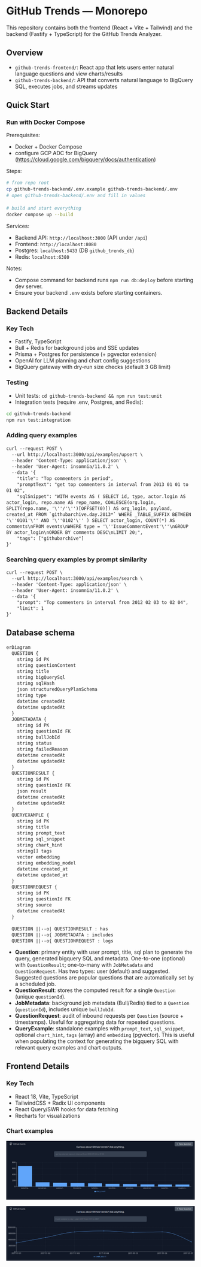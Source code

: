 # GitHub Trends — Monorepo

This repository contains both the frontend (React + Vite + Tailwind) and the backend (Fastify + TypeScript) for the GitHub Trends Analyzer.

## Overview
- `github-trends-frontend/`: React app that lets users enter natural language questions and view charts/results
- `github-trends-backend/`: API that converts natural language to BigQuery SQL, executes jobs, and streams updates

## Quick Start

### Run with Docker Compose
Prerequisites:
- Docker + Docker Compose
- configure GCP ADC for BigQuery (https://cloud.google.com/bigquery/docs/authentication)

Steps:
```bash
# from repo root
cp github-trends-backend/.env.example github-trends-backend/.env
# open github-trends-backend/.env and fill in values

# build and start everything
docker compose up --build
```
Services:
- Backend API: `http://localhost:3000` (API under `/api`)
- Frontend: `http://localhost:8080`
- Postgres: `localhost:5433` (DB `github_trends_db`)
- Redis: `localhost:6380`

Notes:
- Compose command for backend runs `npm run db:deploy` before starting dev server.
- Ensure your backend `.env` exists before starting containers.


## Backend Details

### Key Tech
- Fastify, TypeScript
- Bull + Redis for background jobs and SSE updates
- Prisma + Postgres for persistence (+ pgvector extension)
- OpenAI for LLM planning and chart config suggestions
- BigQuery gateway with dry-run size checks (default 3 GB limit)

### Testing

- Unit tests: `cd github-trends-backend && npm run test:unit`
- Integration tests (require .env, Postgres, and Redis):
```bash
cd github-trends-backend
npm run test:integration
```

### Adding query examples
```
curl --request POST \
  --url http://localhost:3000/api/examples/upsert \
  --header 'Content-Type: application/json' \
  --header 'User-Agent: insomnia/11.0.2' \
  --data '{
	"title": "Top commenters in period",
	"promptText": "get top commenters in interval from 2013 01 01 to 01 02",
	"sqlSnippet": "WITH events AS ( SELECT id, type, actor.login AS actor_login, repo.name AS repo_name, COALESCE(org.login, SPLIT(repo.name, '\''/'\'')[OFFSET(0)]) AS org_login, payload, created_at FROM `githubarchive.day.2013*` WHERE _TABLE_SUFFIX BETWEEN '\''0101'\'' AND '\''0102'\'' ) SELECT actor_login, COUNT(*) AS comments\nFROM events\nWHERE type = '\''IssueCommentEvent'\''\nGROUP BY actor_login\nORDER BY comments DESC\nLIMIT 20;",
	"tags": ["githubarchive"]
}'
```

### Searching query examples by prompt similarity
```
curl --request POST \
  --url http://localhost:3000/api/examples/search \
  --header 'Content-Type: application/json' \
  --header 'User-Agent: insomnia/11.0.2' \
  --data '{
	"prompt": "Top commenters in interval from 2012 02 03 to 02 04",
	"limit": 1
}'
``` 

## Database schema
```mermaid
erDiagram
  QUESTION {
    string id PK
    string questionContent
    string title
    string bigQuerySql
    string sqlHash
    json structuredQueryPlanSchema
    string type
    datetime createdAt
    datetime updatedAt
  }
  JOBMETADATA {
    string id PK
    string questionId FK
    string bullJobId
    string status
    string failedReason
    datetime createdAt
    datetime updatedAt
  }
  QUESTIONRESULT {
    string id PK
    string questionId FK
    json result
    datetime createdAt
    datetime updatedAt
  }
  QUERYEXAMPLE {
    string id PK
    string title
    string prompt_text
    string sql_snippet
    string chart_hint
    string[] tags
    vector embedding
    string embedding_model
    datetime created_at
    datetime updated_at
  }
  QUESTIONREQUEST {
    string id PK
    string questionId FK
    string source
    datetime createdAt
  }

  QUESTION ||--o| QUESTIONRESULT : has
  QUESTION ||--o{ JOBMETADATA : includes
  QUESTION ||--o{ QUESTIONREQUEST : logs
```

- **Question**: primary entity with user prompt, title, sql plan to generate the query, generated bigquery SQL and metadata. One-to-one (optional) with `QuestionResult`; one-to-many with `JobMetadata` and `QuestionRequest`. Has two types: user (default) and suggested. Suggested questions are popular questions that are automatically set by a scheduled job.
- **QuestionResult**: stores the computed result for a single `Question` (unique `questionId`).
- **JobMetadata**: background job metadata (Bull/Redis) tied to a `Question` (`questionId`), includes unique `bullJobId`.
- **QuestionRequest**: audit of inbound requests per `Question` (source + timestamps). Useful for aggregating data for repeated questions.
- **QueryExample**: standalone examples with `prompt_text`, `sql_snippet`, optional `chart_hint`, `tags` (array) and `embedding` (pgvector). This is useful when populating the context for generating the bigquery SQL with relevant query examples and chart outputs.

## Frontend Details

### Key Tech
- React 18, Vite, TypeScript
- TailwindCSS + Radix UI components
- React Query/SWR hooks for data fetching
- Recharts for visualizations

### Chart examples

![Bar chart example](media/barchart.png)

![Line chart example](media/linechart.png)

